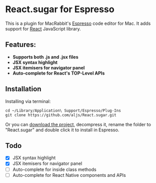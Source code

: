 # React.sugar for Espresso
This is a plugin for MacRabbit's [Espresso](http://macrabbit.com/espresso/) code editor for Mac. It adds support for [React](https://facebook.github.io/react/) JavaScript library.

## Features:
* **Supports both .js and .jsx files**
* **JSX syntax highlight**
* **JSX itemisers for navigator panel**
* **Auto-complete for React's TOP-Level APIs**

## Installation
Installing via terminal:

    cd ~/Library/Application\ Support/Espresso/Plug-Ins
    git clone https://github.com/aljs/React.sugar.git

Or you can [download the project](https://github.com/aljs/React.sugar/zipball/master), decompress it, rename the folder to "React.sugar" and double click it to install in Espresso.

## Todo
- [x] JSX syntax highlight
- [x] JSX itemisers for navigator panel
- [ ] Auto-complete for inside class methods
- [ ] Auto-complete for React Native components and APIs